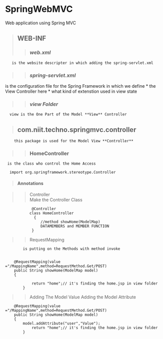 # SpringWebMVC
Web application using Spring MVC



> ## WEB-INF
>> ### *web.xml* 
       is the website descripter in which adding the spring-servlet.xml
 
>> ### *spring-servlet.xml*
   is the configuration file for the Spring Framework in which we define 
    * the View Controller here
    * what kind of extenstion used in view state
   
>> ### *view Folder*
      view is the One Part of the Model **View** Controller
   
   
   
   
> ## com.niit.techno.springmvc.controller
		this package is used for the Model View **Controller**


>> ### HomeController 
     is the class who control the Home Access 
     
      import org.springframework.stereotype.Controller
> #### Annotations

>> Controller  
        Make the Controller Class
        
     			@Controller     
     		   class HomeController
    			 {
    			 	//method showHome(ModelMap)
     				DATAMEMBERS and MEMBER FUNCTION
     			}
     			
>> RequestMapping
  
   			is putting on the Methods with method invoke
     	
     	
     	@RequestMapping(value ="/MappingName",method=RequestMethod.Get/POST)	
     	public String showHome(ModelMap model)
     	{
     	
     			return "home";// it's finding the home.jsp in view folder
     		}
     		
>> Adding The Model Value
        Adding the Model Attribute
        
        @RequestMapping(value ="/MappingName",method=RequestMethod.Get/POST)	
     	public String showHome(ModelMap model)
     	{
     		model.addAttribute("user","Value");
     			return "home";// it's finding the home.jsp in view folder
     		}
     	